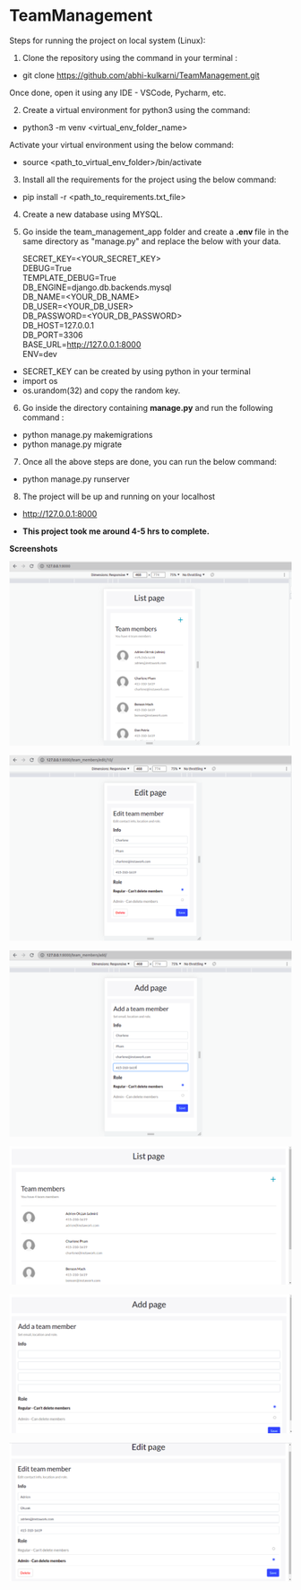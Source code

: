 # TeamManagement

Steps for running the project on local system (Linux):

1) Clone the repository using the command in your terminal :
- git clone https://github.com/abhi-kulkarni/TeamManagement.git

Once done, open it using any IDE - VSCode, Pycharm, etc. 

2) Create a virtual environment for python3 using the command:
- python3 -m venv <virtual_env_folder_name> 

Activate your virtual environment using the below command:
- source <path_to_virtual_env_folder>/bin/activate

3) Install all the requirements for the project using the below command:
- pip install -r <path_to_requirements.txt_file>

4) Create a new database using MYSQL.

5) Go inside the team_management_app folder and create a <b>.env </b> file in the same directory as "manage.py" and replace the below with your data. 

    SECRET_KEY=<YOUR_SECRET_KEY> <br />
    DEBUG=True <br />
    TEMPLATE_DEBUG=True <br />
    DB_ENGINE=django.db.backends.mysql <br />
    DB_NAME=<YOUR_DB_NAME> <br />
    DB_USER=<YOUR_DB_USER> <br />
    DB_PASSWORD=<YOUR_DB_PASSWORD> <br />
    DB_HOST=127.0.0.1 <br />
    DB_PORT=3306 <br />
    BASE_URL=http://127.0.0.1:8000 <br />
    ENV=dev <br />

- SECRET_KEY can be created by using python in your terminal
- import os
- os.urandom(32) and copy the random key.

6) Go inside the directory containing <b>manage.py</b> and run the following command :
- python manage.py makemigrations
- python manage.py migrate

7) Once all the above steps are done, you can run the below command:
- python manage.py runserver

8) The project will be up and running on your localhost 
- http://127.0.0.1:8000

- <b>This project took me around 4-5 hrs to complete.</b>


<b>Screenshots</b>

![Screenshot 1](https://github.com/abhi-kulkarni/TeamManagement/blob/main/screenshots/img1.png?raw=true)

![Screenshot 2](https://github.com/abhi-kulkarni/TeamManagement/blob/main/screenshots/img2.png?raw=true)

![Screenshot 3](https://github.com/abhi-kulkarni/TeamManagement/blob/main/screenshots/img3.png?raw=true)

![Screenshot 4](https://github.com/abhi-kulkarni/TeamManagement/blob/main/screenshots/img4.png?raw=true)

![Screenshot 5](https://github.com/abhi-kulkarni/TeamManagement/blob/main/screenshots/img5.png?raw=true)

![Screenshot 6](https://github.com/abhi-kulkarni/TeamManagement/blob/main/screenshots/img6.png?raw=true)